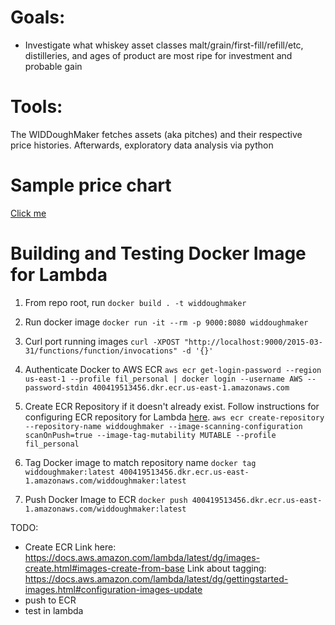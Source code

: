 # Goals:
 - Investigate what whiskey asset classes malt/grain/first-fill/refill/etc, distilleries, and ages of product are most ripe for investment and probable gain
 
# Tools:
The WIDDoughMaker fetches assets (aka pitches) and their respective price histories. Afterwards, exploratory data analysis via python

# Sample price chart
[Click me](https://www.whiskyinvestdirect.com/tullibardine/2015/Q4/BBF/chart.do)

# Building and Testing Docker Image for Lambda
1. From repo root, run
`docker build . -t widdoughmaker`

2. Run docker image
`docker run -it --rm -p 9000:8080 widdoughmaker`

3. Curl port running images
`curl -XPOST "http://localhost:9000/2015-03-31/functions/function/invocations" -d '{}'`

4. Authenticate Docker to AWS ECR
`aws ecr get-login-password --region us-east-1 --profile fil_personal | docker login --username AWS --password-stdin 400419513456.dkr.ecr.us-east-1.amazonaws.com`

5. Create ECR Repository if it doesn't already exist. Follow instructions for configuring ECR repository for Lambda [here](https://docs.aws.amazon.com/lambda/latest/dg/gettingstarted-images.html#configuration-images-update).
`aws ecr create-repository --repository-name widdoughmaker --image-scanning-configuration scanOnPush=true --image-tag-mutability MUTABLE --profile fil_personal`

6. Tag Docker image to match repository name
`docker tag  widdoughmaker:latest 400419513456.dkr.ecr.us-east-1.amazonaws.com/widdoughmaker:latest`

7. Push Docker Image to ECR
`docker push 400419513456.dkr.ecr.us-east-1.amazonaws.com/widdoughmaker:latest`

TODO:
- Create ECR
Link here: https://docs.aws.amazon.com/lambda/latest/dg/images-create.html#images-create-from-base
Link about tagging: https://docs.aws.amazon.com/lambda/latest/dg/gettingstarted-images.html#configuration-images-update
- push to ECR
- test in lambda
